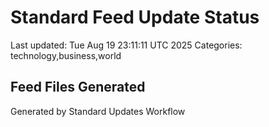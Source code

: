 # Standard Feed Update Status
Last updated: Tue Aug 19 23:11:11 UTC 2025
Categories: technology,business,world

## Feed Files Generated

Generated by Standard Updates Workflow
